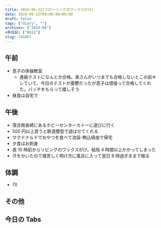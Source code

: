 ```yaml
---
title: 2024-06-22[フローリングのワックスがけ]
date: 2024-06-22T00:00:00+09:00
draft: false
tags: ["diary", ""]
archives: ["2024-06"]
n年日記: ["0622"]
slug: 784807
---
```


## 午前

- 息子の体操教室
  - 進級テストになんとか合格。奥さんがいつまでも合格しないとこの前キレていて、今日のテストが憂鬱だったが息子は頑張って合格してくれた。バッチをもらって嬉しそう
- 昼食は自宅で

## 午後

- 落合南長崎にあるホビーセンターカトーに遊びに行く
- 500 円以上買うと鉄道模型で遊ばせてくれる
- マクドナルドでおやつを食べて池袋-駒込経由で帰宅
- 夕食はお刺身
- 夜 10 時前からリビングのワックスがけ。結局 4 時間以上かかってしまった
- 汗をかいたので寝苦しく明け方に風呂に入って翌日 8 時過ぎままで眠る

## 体調

- 70

## その他

## 今日の Tabs
